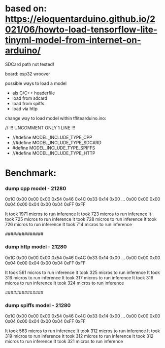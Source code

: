 # based on: https://eloquentarduino.github.io/2021/06/howto-load-tensorflow-lite-tinyml-model-from-internet-on-arduino/

SDCard path not tested!

board: esp32 wroover

possible ways to load a model
 * als C/C++ headerfile
 * load from sdcard
 * load from spiffs
 * load via http

change way to load model within tflitearduino.ino:

// !!! UNCOMMENT ONLY 1 LINE !!!

 * //#define MODEL_INCLUDE_TYPE_CPP
 * //#define MODEL_INCLUDE_TYPE_SDCARD
 * #define MODEL_INCLUDE_TYPE_SPIFFS
 * //#define MODEL_INCLUDE_TYPE_HTTP

Benchmark:
==========

   ### dump cpp model - 21280
   0x1C 0x00 0x00 0x00 0x54 0x46 0x4C 0x33 0x14 0x00
  ...
   0x00 0x00 0x00 0x04 0x00 0x04 0x00 0x04 0xFF 0xFF

  It took 1971 micros to run inference
  It took 723 micros to run inference
  It took 725 micros to run inference
  It took 728 micros to run inference
  It took 726 micros to run inference
  It took 714 micros to run inference

  ##############

   ### dump http model - 21280
   0x1C 0x00 0x00 0x00 0x54 0x46 0x4C 0x33 0x14 0x00
  ...
   0x00 0x00 0x00 0x04 0x00 0x04 0x00 0x04 0xFF 0xFF

  It took 561 micros to run inference
  It took 325 micros to run inference
  It took 316 micros to run inference
  It took 317 micros to run inference
  It took 316 micros to run inference
  It took 324 micros to run inference

  ##############

   ### dump spiffs model - 21280
   0x1C 0x00 0x00 0x00 0x54 0x46 0x4C 0x33 0x14 0x00
  ...
   0x00 0x00 0x00 0x04 0x00 0x04 0x00 0x04 0xFF 0xFF

  It took 563 micros to run inference
  It took 312 micros to run inference
  It took 319 micros to run inference
  It took 312 micros to run inference
  It took 312 micros to run inference
  It took 321 micros to run inference

